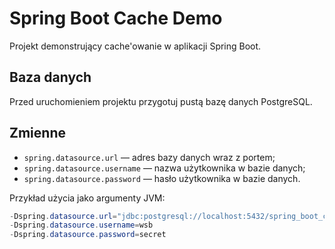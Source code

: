 # Spring Boot Cache Demo

Projekt demonstrujący cache'owanie w aplikacji Spring Boot.

## Baza danych

Przed uruchomieniem projektu przygotuj pustą bazę danych PostgreSQL.

## Zmienne

- `spring.datasource.url` — adres bazy danych wraz z portem;
- `spring.datasource.username` — nazwa użytkownika w bazie danych;
- `spring.datasource.password` — hasło użytkownika w bazie danych.

Przykład użycia jako argumenty JVM:

```java
-Dspring.datasource.url="jdbc:postgresql://localhost:5432/spring_boot_cache_demo" 
-Dspring.datasource.username=wsb
-Dspring.datasource.password=secret
```

